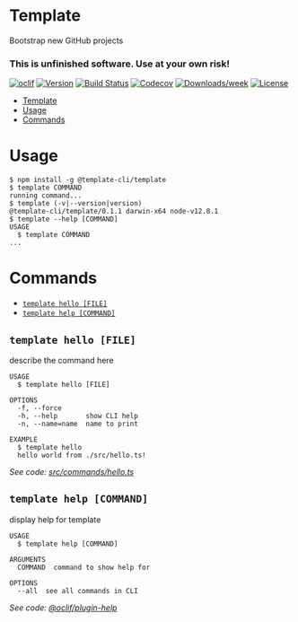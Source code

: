 # Template

Bootstrap new GitHub projects

### **This is unfinished software. Use at your own risk!**

[![oclif](https://img.shields.io/badge/cli-oclif-brightgreen.svg)](https://oclif.io)
[![Version](https://img.shields.io/npm/v/@template-cli/template.svg)](https://npmjs.org/package/@template-cli/template)
[![Build Status](https://github.com/chances/template/workflows/.github/workflows/ci.yml/badge.svg?branch=master)](https://github.com/chances/template/actions)
[![Codecov](https://codecov.io/gh/chances/template/branch/master/graph/badge.svg)](https://codecov.io/gh/chances/template)
[![Downloads/week](https://img.shields.io/npm/dw/@template-cli/template.svg)](https://npmjs.org/package/@template-cli/template)
[![License](https://img.shields.io/npm/l/@template-cli/template.svg)](https://github.com/chances/template/blob/master/LICENSE)

<!-- toc -->
* [Template](#template)
* [Usage](#usage)
* [Commands](#commands)
<!-- tocstop -->
# Usage
<!-- usage -->
```sh-session
$ npm install -g @template-cli/template
$ template COMMAND
running command...
$ template (-v|--version|version)
@template-cli/template/0.1.1 darwin-x64 node-v12.8.1
$ template --help [COMMAND]
USAGE
  $ template COMMAND
...
```
<!-- usagestop -->
# Commands
<!-- commands -->
* [`template hello [FILE]`](#template-hello-file)
* [`template help [COMMAND]`](#template-help-command)

## `template hello [FILE]`

describe the command here

```
USAGE
  $ template hello [FILE]

OPTIONS
  -f, --force
  -h, --help       show CLI help
  -n, --name=name  name to print

EXAMPLE
  $ template hello
  hello world from ./src/hello.ts!
```

_See code: [src/commands/hello.ts](https://github.com/chances/template/blob/v0.1.1/src/commands/hello.ts)_

## `template help [COMMAND]`

display help for template

```
USAGE
  $ template help [COMMAND]

ARGUMENTS
  COMMAND  command to show help for

OPTIONS
  --all  see all commands in CLI
```

_See code: [@oclif/plugin-help](https://github.com/oclif/plugin-help/blob/v2.2.1/src/commands/help.ts)_
<!-- commandsstop -->
